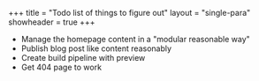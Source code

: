 +++
title = "Todo list of things to figure out"
layout = "single-para"
showheader = true
+++

- Manage the homepage content in a "modular reasonable way"
- Publish blog post like content reasonably
- Create build pipeline with preview 
- Get 404 page to work